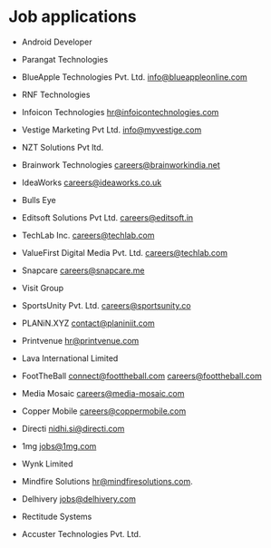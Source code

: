 # Job applications

- Android Developer  
- Parangat Technologies  
- BlueApple Technologies Pvt. Ltd.  info@blueappleonline.com
- RNF Technologies  
- Infoicon Technologies   hr@infoicontechnologies.com

- Vestige Marketing Pvt Ltd.   info@myvestige.com

- NZT Solutions Pvt ltd.   
- Brainwork Technologies  careers@brainworkindia.net
- IdeaWorks  careers@ideaworks.co.uk
- Bulls Eye    
- Editsoft Solutions Pvt Ltd.  careers@editsoft.in
- TechLab Inc.   careers@techlab.com
- ValueFirst Digital Media Pvt. Ltd. careers@techlab.com
- Snapcare  careers@snapcare.me
- Visit Group
- SportsUnity Pvt. Ltd.   careers@sportsunity.co
- PLANiN.XYZ   contact@planiniit.com
- Printvenue  hr@printvenue.com
- Lava International Limited
- FootTheBall  connect@foottheball.com  careers@foottheball.com
- Media Mosaic  careers@media-mosaic.com
- Copper Mobile  careers@coppermobile.com
- Directi  nidhi.si@directi.com
- 1mg  jobs@1mg.com
- Wynk Limited  
- Mindfire Solutions hr@mindfiresolutions.com.
- Delhivery  jobs@delhivery.com
- Rectitude Systems
- Accuster Technologies Pvt. Ltd.
